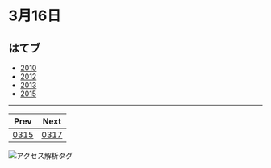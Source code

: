 # 3月16日

## はてブ

- [2010](http://b.hatena.ne.jp/kjw_junichi/20100316)
- [2012](http://b.hatena.ne.jp/kjw_junichi/20120316)
- [2013](http://b.hatena.ne.jp/kjw_junichi/20130316)
- [2015](http://b.hatena.ne.jp/kjw_junichi/20150316)

----
|Prev|Next|
|----|----|
|[0315](https://gist.github.com/kjunichi/fbd1803fb894a9b6b610)|[0317](https://gist.github.com/kjunichi/84bcc5ceb91c42280c5e)

![アクセス解析タグ](http://kjunurl2015.appspot.com/ykoV?p=0316.md)
